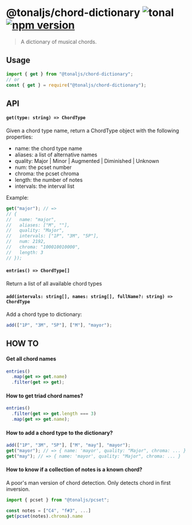 # @tonaljs/chord-dictionary ![tonal](https://img.shields.io/badge/@tonaljs-chord_dictionary-yellow.svg?style=flat-square) [![npm version](https://img.shields.io/npm/v/@tonaljs/chord-dictionary.svg?style=flat-square)](https://www.npmjs.com/package/@tonaljs/chord-dictionary)

> A dictionary of musical chords.

## Usage

```js
import { get } from "@tonaljs/chord-dictionary";
// or
const { get } = require("@tonaljs/chord-dictionary");
```

## API

#### `get(type: string) => ChordType`

Given a chord type name, return a ChordType object with the following properties:

- name: the chord type name
- aliases: a list of alternative names
- quality: Major | Minor | Augmented | Diminished | Unknown
- num: the pcset number
- chroma: the pcset chroma
- length: the number of notes
- intervals: the interval list

Example:

```js
get("major"); // =>
// {
//   name: "major",
//   aliases: ["M", ""],
//   quality: "Major",
//   intervals: ["1P", "3M", "5P"],
//   num: 2192,
//   chroma: "100010010000",
//   length: 3
// });
```

#### `entries() => ChordType[]`

Return a list of all available chord types

#### `add(intervals: string[], names: string[], fullName?: string) => ChordType`

Add a chord type to dictionary:

```js
add(["1P", "3M", "5P"], ["M"], "mayor");
```

## HOW TO

#### Get all chord names

```js
entries()
  .map(get => get.name)
  .filter(get => get);
```

#### How to get triad chord names?

```js
entries()
  .filter(get => get.length === 3)
  .map(get => get.name);
```

#### How to add a chord type to the dictionary?

```js
add(["1P", "3M", "5P"], ["M", "may"], "mayor");
get("mayor"); // => { name: 'mayor', quality: "Major", chroma: ... }
get("may"); // => { name: 'mayor', quality: "Major", chroma: ... }
```

#### How to know if a collection of notes is a known chord?

A poor's man version of chord detection. Only detects chord in first inversion.

```js
import { pcset } from "@tonaljs/pcset";

const notes = ["C4", "f#3", ...]
get(pcset(notes).chroma).name
```
